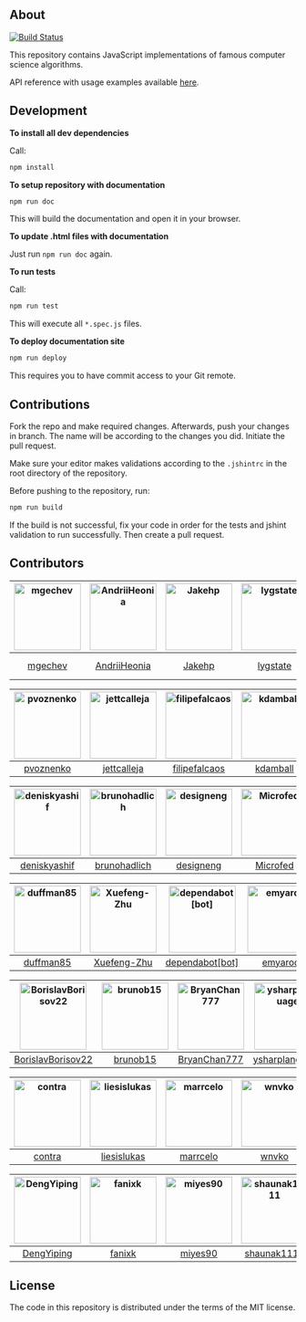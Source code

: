 ## About

[![Build Status](https://travis-ci.org/mgechev/javascript-algorithms.svg?branch=Jakehp-patch-1)](https://travis-ci.org/mgechev/javascript-algorithms)

This repository contains JavaScript implementations of famous computer science algorithms.

API reference with usage examples available
<a href="https://mgechev.github.io/javascript-algorithms/" target="_blank">here</a>.

## Development

**To install all dev dependencies**

Call:

```bash
npm install
```

**To setup repository with documentation**

```bash
npm run doc
```

This will build the documentation and open it in your browser.

**To update .html files with documentation**

Just run `npm run doc` again.

**To run tests**

Call:

```bash
npm run test
```

This will execute all `*.spec.js` files.

**To deploy documentation site**

```bash
npm run deploy
```

This requires you to have commit access to your Git remote.

## Contributions

Fork the repo and make required changes. Afterwards, push your changes in branch. The name will be according to the changes you did. Initiate the pull request.

Make sure your editor makes validations according to the `.jshintrc` in the root directory of the repository.

Before pushing to the repository, run:

```bash
npm run build
```

If the build is not successful, fix your code in order for the tests and jshint validation to run successfully. Then create a pull request.

## Contributors

[<img alt="mgechev" src="https://avatars1.githubusercontent.com/u/455023?v=4&s=117" width="117">](https://github.com/mgechev) |[<img alt="AndriiHeonia" src="https://avatars1.githubusercontent.com/u/773648?v=4&s=117" width="117">](https://github.com/AndriiHeonia) |[<img alt="Jakehp" src="https://avatars1.githubusercontent.com/u/1854569?v=4&s=117" width="117">](https://github.com/Jakehp) |[<img alt="lygstate" src="https://avatars3.githubusercontent.com/u/121040?v=4&s=117" width="117">](https://github.com/lygstate) |[<img alt="mik-laj" src="https://avatars1.githubusercontent.com/u/12058428?v=4&s=117" width="117">](https://github.com/mik-laj) |[<img alt="krzysztof-grzybek" src="https://avatars0.githubusercontent.com/u/6236664?v=4&s=117" width="117">](https://github.com/krzysztof-grzybek) |
:---: |:---: |:---: |:---: |:---: |:---: |
[mgechev](https://github.com/mgechev) |[AndriiHeonia](https://github.com/AndriiHeonia) |[Jakehp](https://github.com/Jakehp) |[lygstate](https://github.com/lygstate) |[mik-laj](https://github.com/mik-laj) |[krzysztof-grzybek](https://github.com/krzysztof-grzybek) |

[<img alt="pvoznenko" src="https://avatars3.githubusercontent.com/u/1098414?v=4&s=117" width="117">](https://github.com/pvoznenko) |[<img alt="jettcalleja" src="https://avatars0.githubusercontent.com/u/6356258?v=4&s=117" width="117">](https://github.com/jettcalleja) |[<img alt="filipefalcaos" src="https://avatars2.githubusercontent.com/u/9125631?v=4&s=117" width="117">](https://github.com/filipefalcaos) |[<img alt="kdamball" src="https://avatars3.githubusercontent.com/u/3318312?v=4&s=117" width="117">](https://github.com/kdamball) |[<img alt="lekkas" src="https://avatars3.githubusercontent.com/u/5211478?v=4&s=117" width="117">](https://github.com/lekkas) |[<img alt="infusion" src="https://avatars3.githubusercontent.com/u/197742?v=4&s=117" width="117">](https://github.com/infusion) |
:---: |:---: |:---: |:---: |:---: |:---: |
[pvoznenko](https://github.com/pvoznenko) |[jettcalleja](https://github.com/jettcalleja) |[filipefalcaos](https://github.com/filipefalcaos) |[kdamball](https://github.com/kdamball) |[lekkas](https://github.com/lekkas) |[infusion](https://github.com/infusion) |

[<img alt="deniskyashif" src="https://avatars2.githubusercontent.com/u/5999271?v=4&s=117" width="117">](https://github.com/deniskyashif) |[<img alt="brunohadlich" src="https://avatars2.githubusercontent.com/u/7043013?v=4&s=117" width="117">](https://github.com/brunohadlich) |[<img alt="designeng" src="https://avatars0.githubusercontent.com/u/2807469?v=4&s=117" width="117">](https://github.com/designeng) |[<img alt="Microfed" src="https://avatars1.githubusercontent.com/u/613179?v=4&s=117" width="117">](https://github.com/Microfed) |[<img alt="Nirajkashyap" src="https://avatars3.githubusercontent.com/u/4338110?v=4&s=117" width="117">](https://github.com/Nirajkashyap) |[<img alt="pkerpedjiev" src="https://avatars3.githubusercontent.com/u/2143629?v=4&s=117" width="117">](https://github.com/pkerpedjiev) |
:---: |:---: |:---: |:---: |:---: |:---: |
[deniskyashif](https://github.com/deniskyashif) |[brunohadlich](https://github.com/brunohadlich) |[designeng](https://github.com/designeng) |[Microfed](https://github.com/Microfed) |[Nirajkashyap](https://github.com/Nirajkashyap) |[pkerpedjiev](https://github.com/pkerpedjiev) |

[<img alt="duffman85" src="https://avatars0.githubusercontent.com/u/15054422?v=4&s=117" width="117">](https://github.com/duffman85) |[<img alt="Xuefeng-Zhu" src="https://avatars0.githubusercontent.com/u/5875315?v=4&s=117" width="117">](https://github.com/Xuefeng-Zhu) |[<img alt="dependabot[bot]" src="https://avatars0.githubusercontent.com/in/29110?v=4&s=117" width="117">](https://github.com/apps/dependabot) |[<img alt="emyarod" src="https://avatars3.githubusercontent.com/u/8265238?v=4&s=117" width="117">](https://github.com/emyarod) |[<img alt="alexjoverm" src="https://avatars3.githubusercontent.com/u/5701162?v=4&s=117" width="117">](https://github.com/alexjoverm) |[<img alt="amilajack" src="https://avatars1.githubusercontent.com/u/6374832?v=4&s=117" width="117">](https://github.com/amilajack) |
:---: |:---: |:---: |:---: |:---: |:---: |
[duffman85](https://github.com/duffman85) |[Xuefeng-Zhu](https://github.com/Xuefeng-Zhu) |[dependabot[bot]](https://github.com/apps/dependabot) |[emyarod](https://github.com/emyarod) |[alexjoverm](https://github.com/alexjoverm) |[amilajack](https://github.com/amilajack) |

[<img alt="BorislavBorisov22" src="https://avatars2.githubusercontent.com/u/20156662?v=4&s=117" width="117">](https://github.com/BorislavBorisov22) |[<img alt="brunob15" src="https://avatars2.githubusercontent.com/u/5839627?v=4&s=117" width="117">](https://github.com/brunob15) |[<img alt="BryanChan777" src="https://avatars0.githubusercontent.com/u/43082778?v=4&s=117" width="117">](https://github.com/BryanChan777) |[<img alt="ysharplanguage" src="https://avatars0.githubusercontent.com/u/1055314?v=4&s=117" width="117">](https://github.com/ysharplanguage) |[<img alt="jurassix" src="https://avatars3.githubusercontent.com/u/1869117?v=4&s=117" width="117">](https://github.com/jurassix) |[<img alt="fisenkodv" src="https://avatars0.githubusercontent.com/u/1039447?v=4&s=117" width="117">](https://github.com/fisenkodv) |
:---: |:---: |:---: |:---: |:---: |:---: |
[BorislavBorisov22](https://github.com/BorislavBorisov22) |[brunob15](https://github.com/brunob15) |[BryanChan777](https://github.com/BryanChan777) |[ysharplanguage](https://github.com/ysharplanguage) |[jurassix](https://github.com/jurassix) |[fisenkodv](https://github.com/fisenkodv) |

[<img alt="contra" src="https://avatars0.githubusercontent.com/u/425716?v=4&s=117" width="117">](https://github.com/contra) |[<img alt="liesislukas" src="https://avatars3.githubusercontent.com/u/2733862?v=4&s=117" width="117">](https://github.com/liesislukas) |[<img alt="marrcelo" src="https://avatars3.githubusercontent.com/u/18054556?v=4&s=117" width="117">](https://github.com/marrcelo) |[<img alt="wnvko" src="https://avatars3.githubusercontent.com/u/5990334?v=4&s=117" width="117">](https://github.com/wnvko) |[<img alt="millerrach" src="https://avatars2.githubusercontent.com/u/12432794?v=4&s=117" width="117">](https://github.com/millerrach) |[<img alt="xiedezhuo" src="https://avatars3.githubusercontent.com/u/39017209?v=4&s=117" width="117">](https://github.com/xiedezhuo) |
:---: |:---: |:---: |:---: |:---: |:---: |
[contra](https://github.com/contra) |[liesislukas](https://github.com/liesislukas) |[marrcelo](https://github.com/marrcelo) |[wnvko](https://github.com/wnvko) |[millerrach](https://github.com/millerrach) |[xiedezhuo](https://github.com/xiedezhuo) |

[<img alt="DengYiping" src="https://avatars0.githubusercontent.com/u/12176046?v=4&s=117" width="117">](https://github.com/DengYiping) |[<img alt="fanixk" src="https://avatars2.githubusercontent.com/u/921156?v=4&s=117" width="117">](https://github.com/fanixk) |[<img alt="miyes90" src="https://avatars1.githubusercontent.com/u/6756730?v=4&s=117" width="117">](https://github.com/miyes90) |[<img alt="shaunak1111" src="https://avatars3.githubusercontent.com/u/1323960?v=4&s=117" width="117">](https://github.com/shaunak1111) |
:---: |:---: |:---: |:---: |
[DengYiping](https://github.com/DengYiping) |[fanixk](https://github.com/fanixk) |[miyes90](https://github.com/miyes90) |[shaunak1111](https://github.com/shaunak1111) |

## License

The code in this repository is distributed under the terms of the MIT license.

